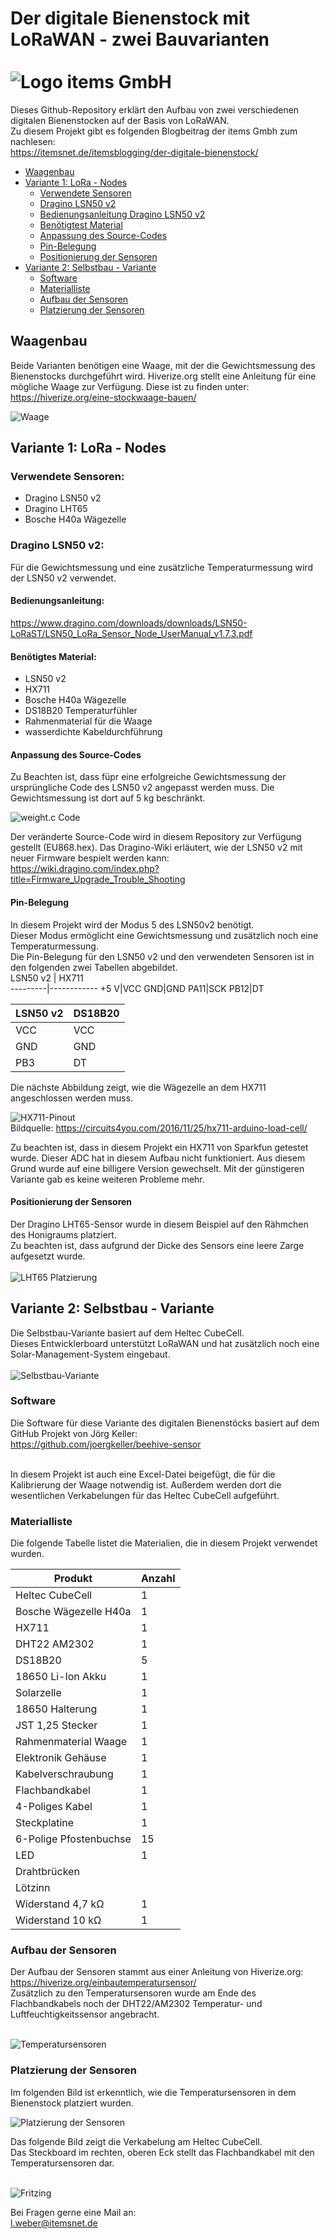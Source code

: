 # Der digitale Bienenstock mit LoRaWAN - zwei Bauvarianten <br><br> ![Logo items GmbH](https://itemsnet.de/wp-content/uploads/2019/11/itemsLogo.png)
Dieses Github-Repository erklärt den Aufbau von zwei verschiedenen digitalen Bienenstocken auf der Basis von LoRaWAN.<br>
Zu diesem Projekt gibt es folgenden Blogbeitrag der items Gmbh zum nachlesen:<br>
https://itemsnet.de/itemsblogging/der-digitale-bienenstock/ <br>

- [Waagenbau](#waagenbau)<br>
- [Variante 1: LoRa - Nodes](#variante-1-lora---nodes)<br>
  - [Verwendete Sensoren](#verwendete-sensoren)<br>
  - [Dragino LSN50 v2](#dragino-lsn50-v2)<br>
  - [Bedienungsanleitung Dragino LSN50 v2](#bedienungsanleitung)<br>
  - [Benötigtest Material](#benötigtes-material)<br>
  - [Anpassung des Source-Codes](#anpassung-des-source-codes)<br>
  - [Pin-Belegung](#pin-belegung)<br>
  - [Positionierung der Sensoren](#positionierung-der-sensoren)<br>
- [Variante 2: Selbstbau - Variante](#variante-2-selbstbau---variante)
  - [Software](#software)<br>
  - [Materialliste](#materialliste)<br>
  - [Aufbau der Sensoren](#aufbau-der-sensoren)<br>
  - [Platzierung der Sensoren](#platzierung-der-sensoren)<br> 

## Waagenbau
Beide Varianten benötigen eine Waage, mit der die Gewichtsmessung des Bienenstocks durchgeführt wird.
Hiverize.org stellt eine Anleitung für eine mögliche Waage zur Verfügung.
Diese ist zu finden unter:
https://hiverize.org/eine-stockwaage-bauen/

![Waage](https://github.com/items-gmbh/digitaler-Bienenstock/blob/main/Abbildungen/Waage.jpg)

## Variante 1: LoRa - Nodes

### Verwendete Sensoren:
* Dragino LSN50 v2
* Dragino LHT65
* Bosche H40a Wägezelle

### Dragino LSN50 v2:
Für die Gewichtsmessung und eine zusätzliche Temperaturmessung wird der LSN50 v2 verwendet.
#### Bedienungsanleitung:
https://www.dragino.com/downloads/downloads/LSN50-LoRaST/LSN50_LoRa_Sensor_Node_UserManual_v1.7.3.pdf

#### Benötigtes Material:
* LSN50 v2
* HX711
* Bosche H40a Wägezelle
* DS18B20 Temperaturfühler
* Rahmenmaterial für die Waage
* wasserdichte Kabeldurchführung

#### Anpassung des Source-Codes
Zu Beachten ist, dass füpr eine erfolgreiche Gewichtsmessung der ursprüngliche Code des LSN50 v2 angepasst werden muss.
Die Gewichtsmessung ist dort auf 5 kg beschränkt.

![weight.c Code](https://github.com/items-gmbh/digitaler-Bienenstock/blob/main/Abbildungen/weight_code.png)

Der veränderte Source-Code wird in diesem Repository zur Verfügung gestellt (EU868.hex).
Das Dragino-Wiki erläutert, wie der LSN50 v2 mit neuer Firmware bespielt werden kann: <br>
https://wiki.dragino.com/index.php?title=Firmware_Upgrade_Trouble_Shooting

#### Pin-Belegung
In diesem Projekt wird der Modus 5 des LSN50v2 benötigt.<br>
Dieser Modus ermöglicht eine Gewichtsmessung und zusätzlich noch eine Temperaturmessung.<br>
Die Pin-Belegung für den LSN50 v2 und den verwendeten Sensoren ist in den folgenden zwei Tabellen abgebildet.<br>
LSN50 v2 | HX711      
---------|------------
+5 V|VCC
GND|GND
PA11|SCK
PB12|DT

LSN50 v2 | DS18B20
---------|---------
VCC      | VCC
GND      | GND
PB3      | DT

Die nächste Abbildung zeigt, wie die Wägezelle an dem HX711 angeschlossen werden muss.

![HX711-Pinout](https://github.com/items-gmbh/digitaler-Bienenstock/blob/main/Abbildungen/Load_Cell_Pinout.png)
<br>Bildquelle: https://circuits4you.com/2016/11/25/hx711-arduino-load-cell/ <br>

Zu beachten ist, dass in diesem Projekt ein HX711 von Sparkfun getestet wurde.
Dieser ADC hat in diesem Aufbau nicht funktioniert. Aus diesem Grund wurde auf eine billigere Version gewechselt.
Mit der günstigeren Variante gab es keine weiteren Probleme mehr.

#### Positionierung der Sensoren
Der Dragino LHT65-Sensor wurde in diesem Beispiel auf den Rähmchen des Honigraums platziert.<br>
Zu beachten ist, dass aufgrund der Dicke des Sensors eine leere Zarge aufgesetzt wurde.<br><br>
![LHT65 Platzierung](https://github.com/items-gmbh/digitaler-Bienenstock/blob/main/Abbildungen/LHT65.jpg)

## Variante 2: Selbstbau - Variante
Die Selbstbau-Variante basiert auf dem Heltec CubeCell.<br>
Dieses Entwicklerboard unterstützt LoRaWAN und hat zusätzlich noch eine Solar-Management-System eingebaut. <br><br>
![Selbstbau-Variante](https://github.com/items-gmbh/digitaler-Bienenstock/blob/main/Abbildungen/Eigenbau4.png)<br>
### Software
Die Software für diese Variante des digitalen Bienenstöcks basiert auf dem GitHub Projekt von Jörg Keller: <br>
https://github.com/joergkeller/beehive-sensor <br><br>

In diesem Projekt ist auch eine Excel-Datei beigefügt, die für die Kalibrierung der Waage notwendig ist.
Außerdem werden dort die wesentlichen Verkabelungen für das Heltec CubeCell aufgeführt.

### Materialliste
Die folgende Tabelle listet die Materialien, die in diesem Projekt verwendet wurden.

Produkt         | Anzahl
----------------|-------
Heltec CubeCell | 1
Bosche Wägezelle H40a | 1
HX711 | 1
DHT22 AM2302 | 1
DS18B20 | 5
18650 Li-Ion Akku | 1
Solarzelle | 1
18650 Halterung | 1
JST 1,25 Stecker | 1
Rahmenmaterial Waage | 1
Elektronik Gehäuse | 1
Kabelverschraubung | 1
Flachbandkabel | 1
4-Poliges Kabel | 1
Steckplatine | 1
6-Polige Pfostenbuchse | 15
LED | 1
Drahtbrücken |
Lötzinn|
Widerstand 4,7 kΩ | 1
Widerstand 10 kΩ | 1

### Aufbau der Sensoren
Der Aufbau der Sensoren stammt aus einer Anleitung von Hiverize.org: <br>
https://hiverize.org/einbautemperatursensor/ <br>
Zusätzlich zu den Temperatursensoren wurde am Ende des Flachbandkabels noch der DHT22/AM2302 Temperatur- und Luftfeuchtigkeitssensor angebracht.<br><br>

![Temperatursensoren](https://github.com/items-gmbh/digitaler-Bienenstock/blob/main/Abbildungen/Eigenbau3.jpg)<br>


### Platzierung der Sensoren
Im folgenden Bild ist erkenntlich, wie die Temperatursensoren in dem Bienenstock platziert wurden.<br>

![Platzierung der Sensoren](https://github.com/items-gmbh/digitaler-Bienenstock/blob/main/Abbildungen/Eigenbau1.jpg) <br>

Das folgende Bild zeigt die Verkabelung am Heltec CubeCell. <br>
Das Steckboard im rechten, oberen Eck stellt das Flachbandkabel mit den Temperatursensoren dar. <br><br>

![Fritzing](https://github.com/items-gmbh/digitaler-Bienenstock/blob/main/Abbildungen/Fritzing.png) <br>

Bei Fragen gerne eine Mail an: <br>
l.weber@itemsnet.de
